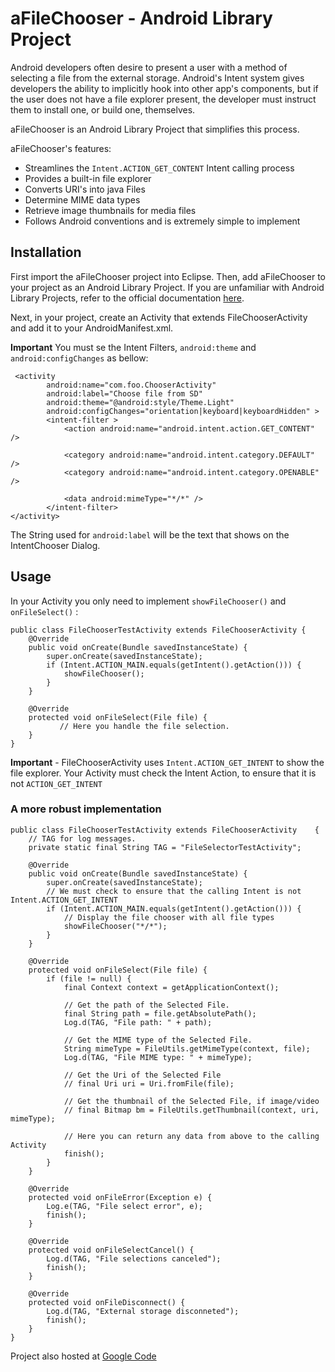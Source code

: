 # aFileChooser - Android Library Project

Android developers often desire to present a user with a method of selecting a file from the external storage. Android's Intent system gives developers the ability to implicitly hook into other app's components, but if the user does not have a file explorer present, the developer must instruct them to install one, or build one, themselves. 

aFileChooser is an Android Library Project that simplifies this process.

aFileChooser's features:

 * Streamlines the `Intent.ACTION_GET_CONTENT` Intent calling process
 * Provides a built-in file explorer
 * Converts URI's into java Files
 * Determine MIME data types
 * Retrieve image thumbnails for media files
 * Follows Android conventions and is extremely simple to implement

## Installation

First import the aFileChooser project into Eclipse. Then, add aFileChooser to your project as an Android Library Project. If you are unfamiliar with Android Library Projects, refer to the official documentation [here](http://developer.android.com/guide/developing/projects/projects-eclipse.html#ReferencingLibraryProject).

Next, in your project, create an Activity that extends FileChooserActivity and add it to your AndroidManifest.xml. 

__Important__ You must se the Intent Filters, `android:theme` and `android:configChanges` as bellow:

     <activity
            android:name="com.foo.ChooserActivity"
            android:label="Choose file from SD"
            android:theme="@android:style/Theme.Light"
            android:configChanges="orientation|keyboard|keyboardHidden" >
            <intent-filter >
                <action android:name="android.intent.action.GET_CONTENT" />
                
				<category android:name="android.intent.category.DEFAULT" />
                <category android:name="android.intent.category.OPENABLE" />
                
				<data android:mimeType="*/*" />
            </intent-filter>
    </activity>

The String used for `android:label` will be the text that shows on the IntentChooser Dialog.

## Usage

In your Activity you only need to implement `showFileChooser()` and `onFileSelect()` : 

    public class FileChooserTestActivity extends FileChooserActivity {
		@Override
		public void onCreate(Bundle savedInstanceState) {
			super.onCreate(savedInstanceState);
			if (Intent.ACTION_MAIN.equals(getIntent().getAction())) {
				showFileChooser();
			}
		}

		@Override
		protected void onFileSelect(File file) {
		       // Here you handle the file selection.
		}
    }

__Important__ - FileChooserActivity uses `Intent.ACTION_GET_INTENT` to show the file explorer. Your Activity must check the Intent Action, to ensure that it is not `ACTION_GET_INTENT`

### A more robust implementation

    public class FileChooserTestActivity extends FileChooserActivity 	{
		// TAG for log messages.
		private static final String TAG = "FileSelectorTestActivity";

		@Override
		public void onCreate(Bundle savedInstanceState) {
			super.onCreate(savedInstanceState);
			// We must check to ensure that the calling Intent is not Intent.ACTION_GET_INTENT
			if (Intent.ACTION_MAIN.equals(getIntent().getAction())) {
				// Display the file chooser with all file types
				showFileChooser("*/*");
			}
		}

		@Override
		protected void onFileSelect(File file) {
			if (file != null) {
				final Context context = getApplicationContext();
			
				// Get the path of the Selected File.
				final String path = file.getAbsolutePath();
				Log.d(TAG, "File path: " + path);

				// Get the MIME type of the Selected File.			
				String mimeType = FileUtils.getMimeType(context, file);
				Log.d(TAG, "File MIME type: " + mimeType);

				// Get the Uri of the Selected File
				// final Uri uri = Uri.fromFile(file);
				
				// Get the thumbnail of the Selected File, if image/video
				// final Bitmap bm = FileUtils.getThumbnail(context, uri, mimeType);

				// Here you can return any data from above to the calling Activity  
	            finish();
			}	
		}

		@Override
		protected void onFileError(Exception e) {
			Log.e(TAG, "File select error", e);
			finish();
		}

		@Override
		protected void onFileSelectCancel() {
			Log.d(TAG, "File selections canceled");
			finish();
		}

		@Override
		protected void onFileDisconnect() {
			Log.d(TAG, "External storage disconneted");
			finish();
		}
	}

Project also hosted at [Google Code](http://code.google.com/p/afilechooser/)